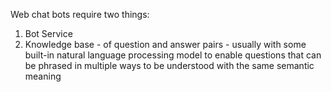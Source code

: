 Web chat bots require two things:
1. Bot Service
2. Knowledge base - of question and answer pairs - usually with some built-in natural language processing model to enable questions that can be phrased in multiple ways to be understood with the same semantic meaning
